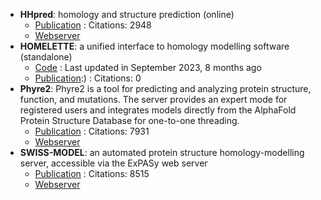 - **HHpred**: homology and structure prediction (online)
	- [Publication](https://doi.org/10.1093%2Fnar%2Fgki408) : Citations: 2948
	- [Webserver](https://toolkit.tuebingen.mpg.de/#/tools/hhpred)
- **HOMELETTE**: a unified interface to homology modelling software (standalone)
	- [Code](https://github.com/PhilippJunk/homelette) : Last updated in September 2023, 8 months ago
	- [Publication](https://doi.org/10.1093/bioinformatics/btab866):) : Citations: 0
- **Phyre2**: Phyre2 is a tool for predicting and analyzing protein structure, function, and mutations. The server provides an expert mode for registered users and integrates models directly from the AlphaFold Protein Structure Database for one-to-one threading.
	- [Publication](https://doi.org/10.1038%2Fnprot.2015.053) : Citations: 7931
	- [Webserver](http://www.sbg.bio.ic.ac.uk/phyre2/html/page.cgi?id=index)
- **SWISS-MODEL**: an automated protein structure homology-modelling server, accessible via the ExPASy web server
	- [Publication](https://doi.org/10.1093/nar/gky427) : Citations: 8515
	- [Webserver](http://swissmodel.expasy.org/)
